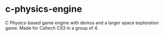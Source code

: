 # c-physics-engine
C Physics-based game engine with demos and a larger space exploration game. Made for Caltech CS3 in a group of 4.
